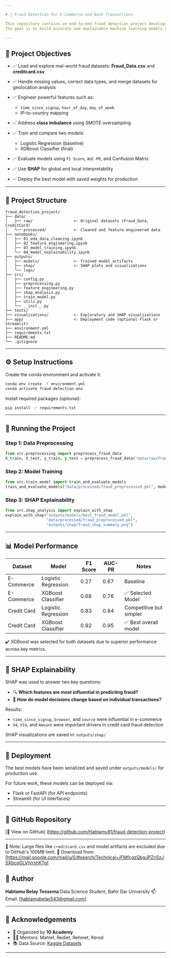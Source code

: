 ```yaml
---

# 🔐 Fraud Detection for E-Commerce and Bank Transactions.

This repository contains an end-to-end fraud detection project developed as part of the **10 Academy Week 8 & 9 Artificial Intelligence Mastery Challenge**.
The goal is to build accurate and explainable machine learning models that detect fraudulent activities in both **e-commerce** and **bank credit card** transactions.

---
```


## 🎯 Project Objectives

* ✅ Load and explore real-world fraud datasets: **Fraud\_Data.csv** and **creditcard.csv**
* ✅ Handle missing values, correct data types, and merge datasets for geolocation analysis
* ✅ Engineer powerful features such as:

  * `time_since_signup`, `hour_of_day`, `day_of_week`
  * IP-to-country mapping
* ✅ Address **class imbalance** using SMOTE oversampling
* ✅ Train and compare two models:

  * Logistic Regression (baseline)
  * XGBoost Classifier (final)
* ✅ Evaluate models using `F1 Score`, `AUC-PR`, and Confusion Matrix
* ✅ Use **SHAP** for global and local interpretability
* ✅ Deploy the best model with saved weights for production

---

## 📁 Project Structure

```
fraud_detection_project/
├── data/
│   ├── raw/                  <- Original datasets (Fraud_Data, CreditCard)
│   └── processed/            <- Cleaned and feature-engineered data
├── notebooks/
│   ├── 01_eda_data_cleaning.ipynb
│   ├── 02_feature_engineering.ipynb
│   ├── 03_model_training.ipynb
│   └── 04_model_explainability.ipynb
├── outputs/
│   ├── models/               <- Trained model artifacts
│   ├── shap/                 <- SHAP plots and visualizations
│   └── logs/
├── src/
│   ├── config.py
│   ├── preprocessing.py
│   ├── feature_engineering.py
│   ├── shap_analysis.py
│   ├── train_model.py
│   ├── utils.py
│   └── __init__.py
├── tests/
├── visualizations/           <- Exploratory and SHAP visualizations
├── app/                      <- Deployment code (optional Flask or Streamlit)
├── environment.yml
├── requirements.txt
├── README.md
└── .gitignore
```

---

## ⚙️ Setup Instructions

Create the conda environment and activate it:

```bash
conda env create -f environment.yml
conda activate fraud-detection-env
```

Install required packages (optional):

```bash
pip install -r requirements.txt
```

---

## 🚀 Running the Project

### Step 1: Data Preprocessing

```python
from src.preprocessing import preprocess_fraud_data
X_train, X_test, y_train, y_test = preprocess_fraud_data("data/raw/Fraud_Data.csv")
```

### Step 2: Model Training

```python
from src.train_model import train_and_evaluate_models
train_and_evaluate_models("data/processed/fraud_preprocessed.pkl", model_name="fraud")
```

### Step 3: SHAP Explainability

```python
from src.shap_analysis import explain_with_shap
explain_with_shap("outputs/models/best_fraud_model.pkl", 
                  "data/processed/fraud_preprocessed.pkl", 
                  "outputs/shap/fraud_shap_summary.png")
```

---

## 📊 Model Performance

| Dataset     | Model               | F1 Score | AUC-PR | Notes                   |
| ----------- | ------------------- | -------- | ------ | ----------------------- |
| E-Commerce  | Logistic Regression | 0.27     | 0.67   | Baseline                |
| E-Commerce  | XGBoost Classifier  | 0.68     | 0.76   | ✅ Selected Model        |
| Credit Card | Logistic Regression | 0.83     | 0.84   | Competitive but simpler |
| Credit Card | XGBoost Classifier  | 0.92     | 0.95   | ✅ Best overall model    |

✔️ XGBoost was selected for both datasets due to superior performance across key metrics.

---

## 📍 SHAP Explainability

SHAP was used to answer two key questions:

* 🔍 **Which features are most influential in predicting fraud?**
* 🧠 **How do model decisions change based on individual transactions?**

Results:

* `time_since_signup`, `browser`, and `source` were influential in e-commerce
* `V4`, `V14`, and `Amount` were important drivers in credit card fraud detection

SHAP visualizations are saved in: `outputs/shap/`

---

## 🧾 Deployment

The best models have been serialized and saved under `outputs/models/` for production use.

For future work, these models can be deployed via:

* Flask or FastAPI (for API endpoints)
* Streamlit (for UI interfaces)

---

## 🔗 GitHub Repository

[📂 View on GitHub]
(https://github.com/Habtamu91/fraud-detection-project)

---

📁 Note:
Large files like `creditcard.csv` and model artifacts are excluded due to GitHub's 100MB limit.
🔗 Download from: [https://mail.google.com/mail/u/0/#search/Technical+/FMfcgzQbgJPZnSzJSXbcqGLVjVrshKTg]

## 👤 Author

**Habtamu Belay Tessema**
Data Science Student, Bahir Dar University
📫 Email: [habtamubelay543@gmail.com]

---

## 🙏 Acknowledgements

* 💼 Organized by **10 Academy**
* 👩‍🏫 Mentors: Mahlet, Rediet, Rehmet, Kerod
* 📚 Data Source: [Kaggle Datasets](https://www.kaggle.com/datasets)

---